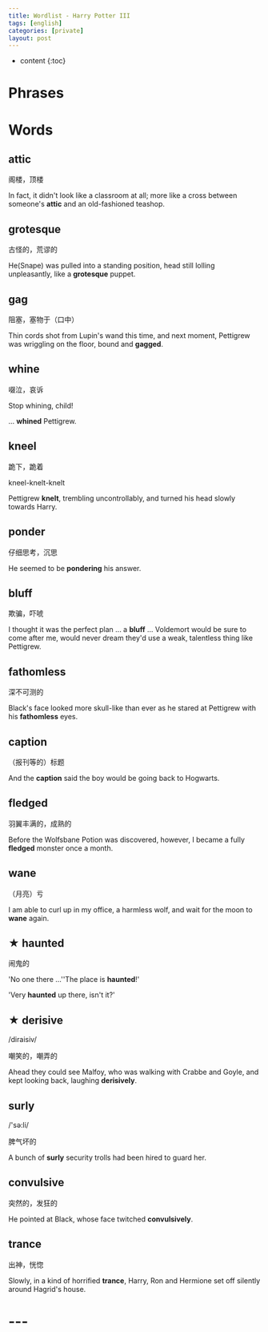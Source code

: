 ```yaml
---
title: Wordlist - Harry Potter III
tags: [english]
categories: [private]
layout: post
---
```


* content
{:toc}

# Phrases

# Words

## attic

阁楼，顶楼

In fact, it didn't look like a classroom at all; more like a cross between someone's **attic** and an old-fashioned teashop.

## grotesque

古怪的，荒谬的

He(Snape) was pulled into a standing position, head still lolling unpleasantly, like a **grotesque** puppet.

## gag

阻塞，塞物于（口中）

Thin cords shot from Lupin's wand this time, and next moment, Pettigrew was wriggling on the floor, bound and **gagged**.

## whine

啜泣，哀诉

Stop whining, child!

... **whined** Pettigrew.

## kneel

跪下，跪着

kneel-knelt-knelt

Pettigrew **knelt**, trembling uncontrollably, and turned his head slowly towards Harry.

## ponder

仔细思考，沉思

He seemed to be **pondering** his answer.

## bluff

欺骗，吓唬

I thought it was the perfect plan ... a **bluff** ... Voldemort would be sure to come after me, would never dream they'd use a weak, talentless thing like Pettigrew.

## fathomless

深不可测的

Black's face looked more skull-like than ever as he stared at Pettigrew with his **fathomless** eyes.

## caption

（报刊等的）标题

And the **caption** said the boy would be going back to Hogwarts.

## fledged

羽翼丰满的，成熟的

Before the Wolfsbane Potion was discovered, however, I became a fully **fledged** monster once a month.

## wane

（月亮）亏

I am able to curl up in my office, a harmless wolf, and wait for the moon to **wane** again.

## ★ haunted

闹鬼的

'No one there ...''The place is **haunted**!'

'Very **haunted** up there, isn't it?'

## ★ derisive

/diraisiv/

嘲笑的，嘲弄的

Ahead they could see Malfoy, who was walking with Crabbe and Goyle, and kept looking back, laughing **derisively**.

## surly

/'sə:li/

脾气坏的

A bunch of **surly** security trolls had been hired to guard her.

## convulsive

突然的，发狂的

He pointed at Black, whose face twitched **convulsively**.

## trance

出神，恍惚

Slowly, in a kind of horrified **trance**, Harry, Ron and Hermione set off silently around Hagrid's house.

# ---





